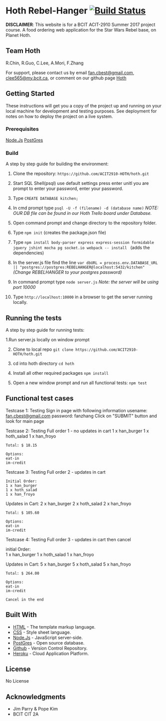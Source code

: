 # Hoth Rebel-Hanger [![Build Status](https://travis-ci.org/ACIT2910-HOTH/hoth.svg?branch=develop)](https://travis-ci.org/ACIT2910-HOTH/hoth)
**DISCLAIMER**: This website is for a BCIT ACIT-2910 Summer 2017 project course. 
A food ordering web application for the Star Wars Rebel base, on Planet Hoth. 

## Team Hoth
R.Chin, 
R.Guo, 
C.Lee, 
A.Mori, F.Zhang

For support, please contact us by email <fan.cbest@gmail.com>, <clee565@my.bcit.ca>, or comment on our github page [Hoth](https://github.com/ACIT2910-HOTH/hoth)

## Getting Started

These instructions will get you a copy of the project up and running on your local machine for development and testing purposes. See deployment for notes on how to deploy the project on a live system.
### Prerequisites
[Node.Js](https://nodejs.org/en/)
[PostGres](https://www.postgresql.org/)

### Build

A step by step guide for building the environment:
	
1. Clone the repository: ```https://github.com/ACIT2910-HOTH/hoth.git```

2. Start SQL Shell(psql) use default settings press enter unitl you are prompt to enter your  password, enter your password.
3. Type ```CREATE DATABASE kitchen;```
4. In cmd prompt type ```psql -U -f (filename) -d (database name)``` *NOTE: OUR DB file can be found in our Hoth Trello board under Database.* 
5. Open command prompt and change directory to the repository folder.
6. Type ```npm init``` (creates the package.json file)
7. Type ```npm install body-parser express express-session formidable jquery jshint mocha pg socket.io webpack -- install ``` (adds the dependencies)
8. In the server.js file find the line ```var dbURL = process.env.DATABASE_URL || "postgres://postgres:REBELHANGER@localhost:5432/kitchen"``` *(Change REBELHANGER to your postgres password)*
9. In command prompt type ```node server.js``` *Note: the server will be using port 10000*
10. Type ```http://localhost:10000``` in a browser to get the server running locally.

## Running the tests

A step by step guide for running tests:

1.Run server.js locally on window prompt

2. Clone to local repo
```git clone https://github.com/ACIT2910-HOTH/hoth.git```

3. cd into hoth directory
```cd hoth```

4. Install all other required packages
    ```npm install ```
5. Open a new window prompt and run all functional tests:
    ```npm test```
## Functional test cases

Testcase 1: Testing Sign in page with following information
    usename: fan.cbest@gmail.com
    password: fanzhang
    Click on "SUBMIT" button and look for main page
    
Testcase 2: Testing Full order 1 - no updates in cart
    1 x han_burger
    1 x hoth_salad
    1 x han_froyo
    
    Total: $ 18.15
    
    Options:
    eat-in
    im-credit 
 Testcase 3: Testing Full order 2 - updates in cart

    Initial Order:   
    1 x han_burger
    1 x hoth_salad
    1 x han_froyo
    
   Updates in Cart:
    2 x han_burger
    2 x hoth_salad
    2 x han_froyo
    
    Total: $ 105.60
    
    Options:
    eat-in
    im-credit 

Testcase 4: Testing Full order 3 - updates in cart then cancel

initial Order:   
    1 x han_burger
    1 x hoth_salad
    1 x han_froyo
    
Updates in Cart:
    5 x han_burger
    5 x hoth_salad
    5 x han_froyo
    
    Total: $ 264.00
    
    Options:
    eat-in
    im-credit 
    
    Cancel in the end

## Built With

* [HTML](https://en.wikipedia.org/wiki/HTML5) - The template markup language.
* [CSS](https://en.wikipedia.org/wiki/Cascading_Style_Sheets) - Style sheet language.
* [Node.Js](https://nodejs.org/en/) - JavaScript server-side.
* [PostGres](https://www.postgresql.org/) - Open source database.
* [Github](https://github.com/) - Version Control Repository.
* [Heroku](https://www.heroku.com/) - Cloud Application Platform.

## License

No License

## Acknowledgments

* Jim Parry & Pope Kim
* BCIT CIT 2A
